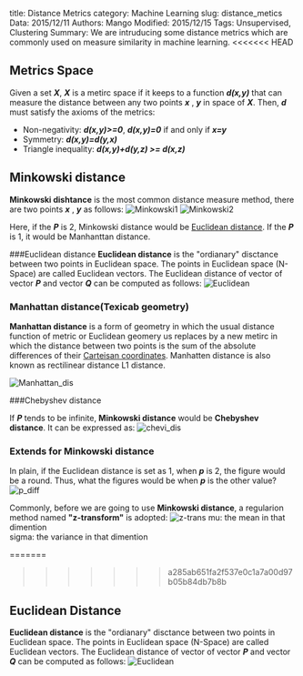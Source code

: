 title: Distance Metrics
category: Machine Learning
slug: distance_metics
Data: 2015/12/11
Authors: Mango
Modified: 2015/12/15
Tags: Unsupervised, Clustering
Summary:  We are intruducing some distance metrics which are commonly used on measure similarity in machine learning.
<<<<<<< HEAD

## Metrics Space
Given a set ***X***, ***X*** is a metirc space if it keeps to a function ***d(x,y)*** that can measure the distance between any two points ***x*** , ***y*** in space of ***X***. Then, ***d*** must satisfy the axioms of the metrics:

* Non-negativity: ***d(x,y)>=0***, ***d(x,y)=0*** if and only if ***x=y*** 
* Symmetry: ***d(x,y)=d(y,x)***
* Triangle inequality: ***d(x,y)+d(y,z) >= d(x,z)***


## <a name="Minkowski_distance"></a>Minkowski distance
**Minkowski dishtance** is the most common distance measure method, there are two points ***x*** , ***y*** as follows:
![Minkowski1](/images/Minkowski_distance_1.png)
![Minkowski2](/images/Minkowski_distance_2.png)

Here, if the ***P*** is 2, Minkowski distance would be [Euclidean distance](#Euclidean_distance). If the ***P***  is 1, it would be Manhanttan distance.

###<a name="Euclidean_distance"></a>Euclidean distance
**Euclidean distance** is the "ordianary" disctance between two points in Euclidean space. The points in Euclidean space (N-Space) are called Euclidean vectors. The Euclidean distance of vector of vector ***P*** and vector ***Q*** can be computed as follows:
![Euclidean](/images/Euclidean_distance.png)


### <a name="Manhattan_distance"></a>Manhattan distance(Texicab geometry)
**Manhattan distance** is a form of geometry in which the usual distance function of metric or Euclidean geomery us replaces by a new metirc in which the distance between two points is the sum of the absolute differences of their [Carteisan coordinates](https://en.wikipedia.org/wiki/Cartesian_coordinate_system). Manhatten distance is also known as rectilinear distance L1 distance.

![Manhattan_dis](/images/Manhattan_dis.png)

###<a name="Chebyshev_distance"></a>Chebyshev distance

If ***P*** tends to be infinite, **Minkowski distance** would be **Chebyshev distance**. It can be expressed as: 
![chevi_dis](/images/Chebyshev_distance.png)


### Extends for Minkowski distance
In plain, if the Euclidean distance is set as 1, when ***p*** is 2, the figure would be a round. Thus, what the figures would be when ***p*** is the other value?
![p_diff](/images/p_diff.png)

Commonly, before we are going to use **Minkowski distance**, a regularion method named **"z-transform"** is adopted:
![z-trans](/images/z-trans.png)
mu: the mean in that dimention  
sigma: the variance in that dimention
















=======
>>>>>>> a285ab651fa2f537e0c1a7a00d97b05b84db7b8b

## Euclidean Distance
**Euclidean distance** is the "ordianary" disctance between two points in Euclidean space. The points in Euclidean space (N-Space) are called Euclidean vectors. The Euclidean distance of vector of vector ***P*** and vector ***Q*** can be computed as follows:
![Euclidean](/images/Euclidean_distance.png)